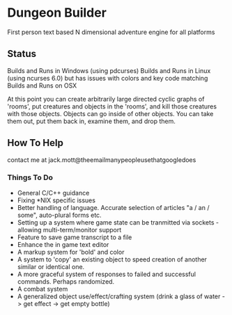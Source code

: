 # Dungeon Builder
First person text based N dimensional adventure engine for all platforms

## Status
Builds and Runs in Windows (using pdcurses)
Builds and Runs in Linux (using ncurses 6.0) but has issues with colors and key code matching
Builds and Runs on OSX

At this point you can create arbitrarily large directed cyclic graphs of 'rooms', put creatures and objects in the 'rooms', and kill those creatures with those objects. Objects can go inside of other objects. You can take them out, put them back in, examine them, and drop them.

## How To Help
contact me at jack.mott@theemailmanypeopleusethatgoogledoes
### Things To Do
- General C/C++ guidance 
- Fixing *NIX specific issues 
- Better handling of language. Accurate selection of articles "a / an / some", auto-plural forms etc.
- Setting up a system where game state can be tranmitted via sockets - allowing multi-term/monitor support
- Feature to save game transcript to a file
- Enhance the in game text editor
- A markup system for 'bold' and color
- A system to 'copy' an existing object to speed creation of another similar or identical one.
- A more graceful system of responses to failed and successful commands. Perhaps randomized.
- A combat system
- A generalized object use/effect/crafting system (drink a glass of water -> get effect -> get empty bottle)

